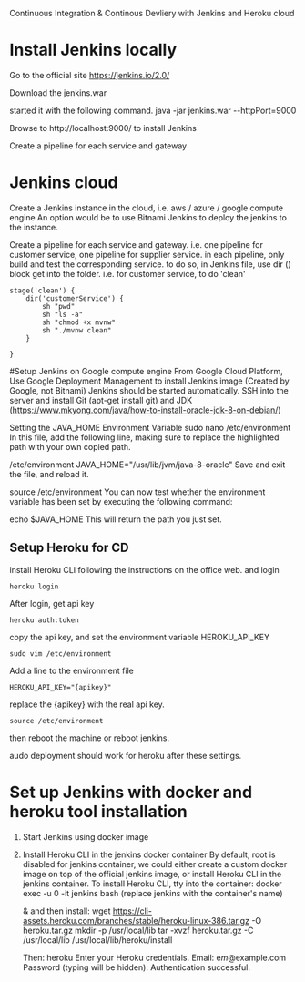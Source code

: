 Continuous Integration & Continous Devliery with Jenkins and Heroku cloud

# Install Jenkins locally
Go to the official site https://jenkins.io/2.0/

Download the jenkins.war

started it with the following command.
java -jar jenkins.war --httpPort=9000

Browse to http://localhost:9000/ to install Jenkins

Create a pipeline for each service and gateway

# Jenkins cloud
Create a Jenkins instance in the cloud, 
i.e. aws / azure / google compute engine
An option would be to use Bitnami Jenkins to deploy the jenkins to the instance.

Create a pipeline for each service and gateway.
i.e. one pipeline for customer service,
one pipeline for supplier service.
in each pipeline, only build and test the corresponding service.
to do so, in Jenkins file, use dir () block get into the folder.
i.e. for customer service, to do 'clean'

    stage('clean') {
        dir('customerService') {
            sh "pwd"
            sh "ls -a"
            sh "chmod +x mvnw"
            sh "./mvnw clean"
        }

    }

#Setup Jenkins on Google compute engine
From Google Cloud Platform, Use Google Deployment Management to install Jenkins image (Created by Google, not Bitnami)
Jenkins should be started automatically.
SSH into the server and install Git (apt-get install git) and JDK (https://www.mkyong.com/java/how-to-install-oracle-jdk-8-on-debian/)

Setting the JAVA_HOME Environment Variable
sudo nano /etc/environment
In this file, add the following line, making sure to replace the highlighted path with your own copied path.

/etc/environment
JAVA_HOME="/usr/lib/jvm/java-8-oracle"
Save and exit the file, and reload it.

source /etc/environment
You can now test whether the environment variable has been set by executing the following command:

echo $JAVA_HOME
This will return the path you just set.

## Setup Heroku for CD
install Heroku CLI following the instructions on the office web.
and login

    heroku login

After login, get api key

    heroku auth:token
    
copy the api key, and set the environment variable HEROKU_API_KEY

    sudo vim /etc/environment
    
Add a line to the environment file

    HEROKU_API_KEY="{apikey}"
replace the {apikey} with the real api key.

    source /etc/environment
   
then reboot the machine or reboot jenkins.

audo deployment should work for heroku after these settings.



# Set up Jenkins with docker and heroku tool installation
1. Start Jenkins using docker image
2. Install Heroku CLI in the jenkins docker container
    By default, root is disabled for jenkins container, we could either create a custom docker image on top of the official jenkins image,
    or install Heroku CLI in the jenkins container.
    To install Heroku CLI, tty into the container:
    docker exec -u 0 -it jenkins bash    (replace jenkins with the container's name)
    
    & and then install:
     wget https://cli-assets.heroku.com/branches/stable/heroku-linux-386.tar.gz -O heroku.tar.gz
     mkdir -p /usr/local/lib
     tar -xvzf heroku.tar.gz -C /usr/local/lib
     /usr/local/lib/heroku/install

    Then: 
        heroku
        Enter your Heroku credentials.
        Email: e*m*@example.com
        Password (typing will be hidden):
        Authentication successful.
